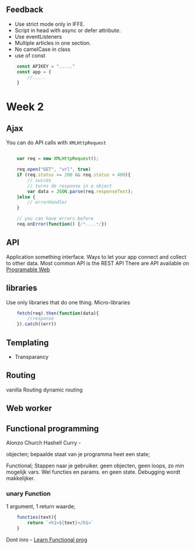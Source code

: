 ## Feedback
- Use strict mode only in IFFE.
- Script in head with async or defer attribute.
- Use eventListeners
- Multiple articles in one section.
- No camelCase in class
- use of const
```js
    const APIKEY = "....."
    const app = {
        //.....
    }

```

# Week 2

## Ajax
You can do API calls with `XMLHttpRequest`
```js

    var req = new XMLHttpRequest();

    req.open("GET", "url", true)
    if (req.status >= 200 && req.status < 400){
        // succes
        // turns de response in a object
        var data = JSON.parse(req.responseText);
    }else {
        // errorHandler
    }

    // you can have errors before
    req.onError(function() {/*....*/})
```

## API
Application something interface. Ways to let your app connect and collect to other data.
Most common API is the REST API
There are API available on [Programable Web](programableweb.com)

## libraries
Use only libraries that do one thing. Micro-libraries

```js
    fetch(req).then(function(data){
        //response
    }).catch((err))
```

## Templating
- Transparancy

## Routing
vanilla Routing
dynamic routing


## Web worker


## Functional programming

Alonzo Church
Hashell Curry -


objecten;
bepaalde staat van je programma heet een state;

Functional;
Stappen naar je gebruiker.
geen objecten, geen loops, zo min mogelijk vars.
Wel functies en params. en geen state.
Debugging wordt makkelijker.

### unary Function
1 argument, 1 return waarde;
```js
    functies(text){
        return `<h1>${text}</h1>`
    }
```

Dont
inro - [Learn Functional prog](learnyouahasjekk.com)
